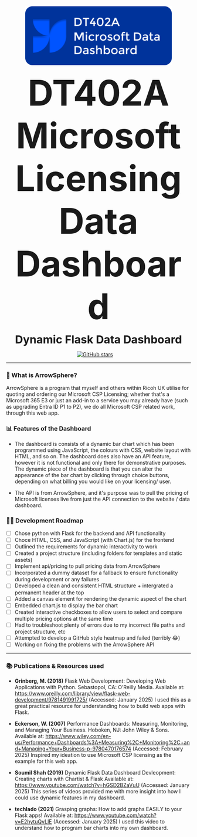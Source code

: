 <p align="center">
    <br />
        <img src="https://github.com/YanisRUK/ArrowSphere-Data-Dashboard/blob/main/DT402LOGO.png" width="400" alt=""/>
    <br />
</p>
<p align="center"><strong style="font-size: 10vw;">DT402A Microsoft Licensing Data Dashboard</strong></p>
<p align="center"><strong style="font-size: 30px;">Dynamic Flask Data Dashboard</strong></p>
<p align="center" style="display: flex; justify-content: center; align-items: center;">
    <a href="https://github.com/YanisRUK/ArrowSphere-Data-Dashboard/stargazers">
        <img src="https://img.shields.io/github/stars/jjjutla/melodot?style=social" alt="GitHub stars"/>
        <span style="margin: 0 10px; color: white; font-size: 14px;"></span>
        </a>
    </span>
</p>

---

### 🤔 What is ArrowSphere?
ArrowSphere is a program that myself and others within Ricoh UK utilise for quoting and ordering our Microsoft CSP Licensing; whether that's a Microsoft 365 E3 or just an add-in to a service you may already have (such as upgrading Entra ID P1 to P2), we do all Microsoft CSP related work, through this web app. 

### 📊 Features of the Dashboard
- The dashboard is consists of a dynamic bar chart which has been programmed using JavaScript, the colours with CSS, website layout with HTML, and so on. The dashboard does also have an API feature, however it is not functional and only there for demonstrative purposes. The dynamic piece of the dashboard is that you can alter the appearance of the bar chart by clicking through choice buttons, depending on what billing you would like on your licensing/ user. 

- The API is from ArrowSphere, and it's purpose was to pull the pricing of Microsoft licenses live from just the API connection to the website / data dashboard.

### 👨‍💻 Development Roadmap

- [ ] Chose python with Flask for the backend and API functionality
- [ ] Choce HTML, CSS, and JavaScript (with Chart.js) for the frontend 
- [ ] Outlined the requirements for dynamic interactivity to work
- [ ] Created a project structure (including folders for templates and static assets) 
- [ ] Implement api/pricing to pull pricing data from ArrowSphere
- [ ] Incorporated a dummy dataset for a fallback to ensure functionality during development or any failures
- [ ] Developed a clean and consistent HTML structure + intergrated a permanent header at the top 
- [ ] Added a canvas element for rendering the dynamic aspect of the chart
- [ ] Embedded chart.js to display the bar chart
- [ ] Created interactive checkboxes to allow users to select and compare multiple pricing options at the same time
- [ ] Had to troubleshoot plenty of errors due to my incorrect file paths and project structure, etc
- [ ] Attempted to develop a GitHub style heatmap and failed (terribly 😂)
- [ ] Working on fixing the problems with the ArrowSphere API 

---

### 📚 Publications & Resources used 
- **Grinberg, M. (2018)**
Flask Web Development: Developing Web Applications with Python. Sebastopol, CA: O’Reilly Media.
Available at: https://www.oreilly.com/library/view/flask-web-development/9781491991725/ (Accessed: January 2025)
I used this as a great practical resource for understanding how to build web apps with Flask. 

- **Eckerson, W. (2007)**
Performance Dashboards: Measuring, Monitoring, and Managing Your Business. Hoboken, NJ: John Wiley & Sons.
Available at: https://www.wiley.com/en-us/Performance+Dashboards%3A+Measuring%2C+Monitoring%2C+and+Managing+Your+Business-p-9780470176574 (Accessed: February 2025)
Inspired my ideation to use Microsoft CSP licensing as the example for this web app.

- **Soumil Shah (2019)**
Dynamic Flask Data Dashboard Devleopment: Creating charts with Chartist & Flask
Available at: https://www.youtube.com/watch?v=hGSD2BZaVuU (Accessed: January 2025)
This series of videos provided me with more insight into how I could use dynamic features in my dashboard.

- **techlado (2021)**
Grasping graphs: How to add graphs EASILY to your Flask apps!
Available at: https://www.youtube.com/watch?v=E2hytuQvLlE (Accessed: January 2025)
I used this video to understand how to program bar charts into my own dashboard. 
